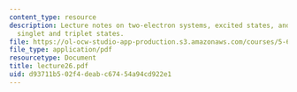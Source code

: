 ```yaml
---
content_type: resource
description: Lecture notes on two-electron systems, excited states, and energies of
  singlet and triplet states.
file: https://ol-ocw-studio-app-production.s3.amazonaws.com/courses/5-61-physical-chemistry-fall-2007/d93711b502f4deabc67454a94cd922e1_lecture26.pdf
file_type: application/pdf
resourcetype: Document
title: lecture26.pdf
uid: d93711b5-02f4-deab-c674-54a94cd922e1
---
```

